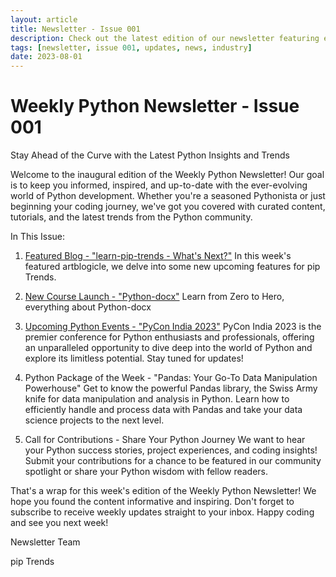 ```yaml
---
layout: article
title: Newsletter - Issue 001
description: Check out the latest edition of our newsletter featuring exciting updates and news in the industry.
tags: [newsletter, issue 001, updates, news, industry]
date: 2023-08-01
---
```


# Weekly Python Newsletter - Issue 001

Stay Ahead of the Curve with the Latest Python Insights and Trends

Welcome to the inaugural edition of the Weekly Python Newsletter! Our goal is to keep you informed, inspired, and up-to-date with the ever-evolving world of Python development. Whether you're a seasoned Pythonista or just beginning your coding journey, we've got you covered with curated content, tutorials, and the latest trends from the Python community.

In This Issue:

1. [Featured Blog - "learn-pip-trends - What's Next?"](/blogs/whats-next.html)
In this week's featured artblogicle, we delve into some new upcoming features for pip Trends.

2. [New Course Launch - "Python-docx"](/getting-started/python-docx.html)
Learn from Zero to Hero, everything about Python-docx

3. [Upcoming Python Events - "PyCon India 2023"](https://in.pycon.org/2023/)
PyCon India 2023 is the premier conference for Python enthusiasts and professionals, offering an unparalleled opportunity to dive deep into the world of Python and explore its limitless potential. Stay tuned for updates!

4. Python Package of the Week - "Pandas: Your Go-To Data Manipulation Powerhouse"
Get to know the powerful Pandas library, the Swiss Army knife for data manipulation and analysis in Python. Learn how to efficiently handle and process data with Pandas and take your data science projects to the next level.

5. Call for Contributions - Share Your Python Journey
We want to hear your Python success stories, project experiences, and coding insights! Submit your contributions for a chance to be featured in our community spotlight or share your Python wisdom with fellow readers.

That's a wrap for this week's edition of the Weekly Python Newsletter! We hope you found the content informative and inspiring. Don't forget to subscribe to receive weekly updates straight to your inbox. Happy coding and see you next week!

Newsletter Team

pip Trends